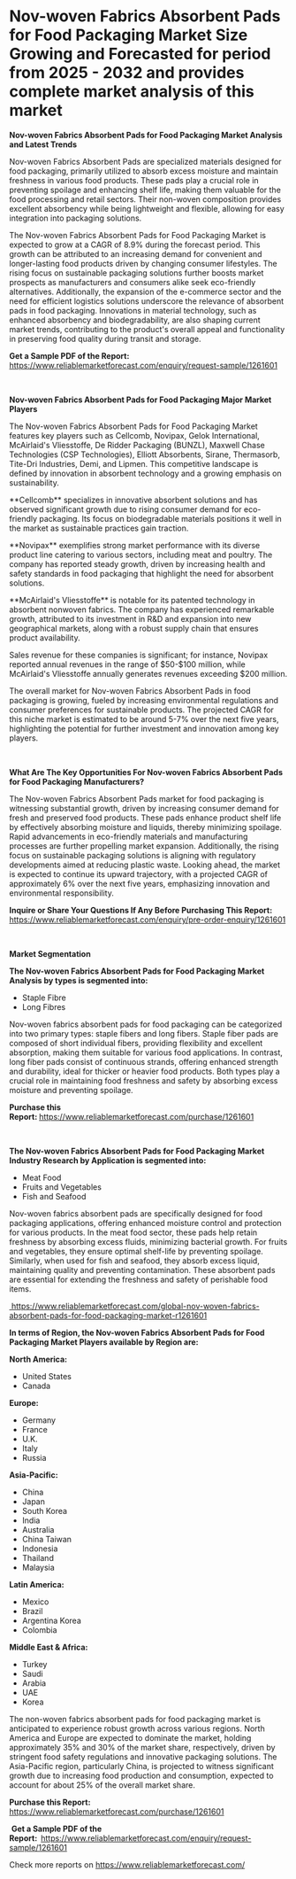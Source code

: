 <p><h1>Nov-woven Fabrics Absorbent Pads for Food Packaging Market Size Growing and Forecasted for period from 2025 - 2032 and provides complete market analysis of this market</h1></p><p><strong>Nov-woven Fabrics Absorbent Pads for Food Packaging Market Analysis and Latest Trends</strong></p>
<p><p>Nov-woven Fabrics Absorbent Pads are specialized materials designed for food packaging, primarily utilized to absorb excess moisture and maintain freshness in various food products. These pads play a crucial role in preventing spoilage and enhancing shelf life, making them valuable for the food processing and retail sectors. Their non-woven composition provides excellent absorbency while being lightweight and flexible, allowing for easy integration into packaging solutions.</p><p>The Nov-woven Fabrics Absorbent Pads for Food Packaging Market is expected to grow at a CAGR of 8.9% during the forecast period. This growth can be attributed to an increasing demand for convenient and longer-lasting food products driven by changing consumer lifestyles. The rising focus on sustainable packaging solutions further boosts market prospects as manufacturers and consumers alike seek eco-friendly alternatives. Additionally, the expansion of the e-commerce sector and the need for efficient logistics solutions underscore the relevance of absorbent pads in food packaging. Innovations in material technology, such as enhanced absorbency and biodegradability, are also shaping current market trends, contributing to the product's overall appeal and functionality in preserving food quality during transit and storage.</p></p>
<p><strong>Get a Sample PDF of the Report:&nbsp;</strong> <a href="https://www.reliablemarketforecast.com/enquiry/request-sample/1261601?utm_campaign=2260&utm_medium=2&utm_source=Github&utm_content=ia&utm_term=02022025&utm_id=nov-woven-fabrics-absorbent-pads-for-food-packaging">https://www.reliablemarketforecast.com/enquiry/request-sample/1261601</a></p>
<p>&nbsp;</p>
<p><strong>Nov-woven Fabrics Absorbent Pads for Food Packaging Major Market Players</strong></p>
<p><p>The Nov-woven Fabrics Absorbent Pads for Food Packaging Market features key players such as Cellcomb, Novipax, Gelok International, McAirlaid's Vliesstoffe, De Ridder Packaging (BUNZL), Maxwell Chase Technologies (CSP Technologies), Elliott Absorbents, Sirane, Thermasorb, Tite-Dri Industries, Demi, and Lipmen. This competitive landscape is defined by innovation in absorbent technology and a growing emphasis on sustainability.</p><p>**Cellcomb** specializes in innovative absorbent solutions and has observed significant growth due to rising consumer demand for eco-friendly packaging. Its focus on biodegradable materials positions it well in the market as sustainable practices gain traction.</p><p>**Novipax** exemplifies strong market performance with its diverse product line catering to various sectors, including meat and poultry. The company has reported steady growth, driven by increasing health and safety standards in food packaging that highlight the need for absorbent solutions.</p><p>**McAirlaid's Vliesstoffe** is notable for its patented technology in absorbent nonwoven fabrics. The company has experienced remarkable growth, attributed to its investment in R&D and expansion into new geographical markets, along with a robust supply chain that ensures product availability.</p><p>Sales revenue for these companies is significant; for instance, Novipax reported annual revenues in the range of $50-$100 million, while McAirlaid's Vliesstoffe annually generates revenues exceeding $200 million. </p><p>The overall market for Nov-woven Fabrics Absorbent Pads in food packaging is growing, fueled by increasing environmental regulations and consumer preferences for sustainable products. The projected CAGR for this niche market is estimated to be around 5-7% over the next five years, highlighting the potential for further investment and innovation among key players.</p></p>
<p>&nbsp;</p>
<p><strong>What Are The Key Opportunities For Nov-woven Fabrics Absorbent Pads for Food Packaging Manufacturers?</strong></p>
<p><p>The Nov-woven Fabrics Absorbent Pads market for food packaging is witnessing substantial growth, driven by increasing consumer demand for fresh and preserved food products. These pads enhance product shelf life by effectively absorbing moisture and liquids, thereby minimizing spoilage. Rapid advancements in eco-friendly materials and manufacturing processes are further propelling market expansion. Additionally, the rising focus on sustainable packaging solutions is aligning with regulatory developments aimed at reducing plastic waste. Looking ahead, the market is expected to continue its upward trajectory, with a projected CAGR of approximately 6% over the next five years, emphasizing innovation and environmental responsibility.</p></p>
<p><strong>Inquire or Share Your Questions If Any Before Purchasing This Report:</strong> <a href="https://www.reliablemarketforecast.com/enquiry/pre-order-enquiry/1261601?utm_campaign=2260&utm_medium=2&utm_source=Github&utm_content=ia&utm_term=02022025&utm_id=nov-woven-fabrics-absorbent-pads-for-food-packaging">https://www.reliablemarketforecast.com/enquiry/pre-order-enquiry/1261601</a></p>
<p>&nbsp;</p>
<p><strong>Market Segmentation</strong></p>
<p><strong>The Nov-woven Fabrics Absorbent Pads for Food Packaging Market Analysis by types is segmented into:</strong></p>
<p><ul><li>Staple Fibre</li><li>Long Fibres</li></ul></p>
<p><p>Nov-woven fabrics absorbent pads for food packaging can be categorized into two primary types: staple fibers and long fibers. Staple fiber pads are composed of short individual fibers, providing flexibility and excellent absorption, making them suitable for various food applications. In contrast, long fiber pads consist of continuous strands, offering enhanced strength and durability, ideal for thicker or heavier food products. Both types play a crucial role in maintaining food freshness and safety by absorbing excess moisture and preventing spoilage.</p></p>
<p><strong>Purchase this Report:&nbsp;</strong><a href="https://www.reliablemarketforecast.com/purchase/1261601?utm_campaign=2260&utm_medium=2&utm_source=Github&utm_content=ia&utm_term=02022025&utm_id=nov-woven-fabrics-absorbent-pads-for-food-packaging">https://www.reliablemarketforecast.com/purchase/1261601</a></p>
<p>&nbsp;</p>
<p><strong>The Nov-woven Fabrics Absorbent Pads for Food Packaging Market Industry Research by Application is segmented into:</strong></p>
<p><ul><li>Meat Food</li><li>Fruits and Vegetables</li><li>Fish and Seafood</li></ul></p>
<p><p>Nov-woven fabrics absorbent pads are specifically designed for food packaging applications, offering enhanced moisture control and protection for various products. In the meat food sector, these pads help retain freshness by absorbing excess fluids, minimizing bacterial growth. For fruits and vegetables, they ensure optimal shelf-life by preventing spoilage. Similarly, when used for fish and seafood, they absorb excess liquid, maintaining quality and preventing contamination. These absorbent pads are essential for extending the freshness and safety of perishable food items.</p></p>
<p><a href="https://www.reliablemarketforecast.com/global-nov-woven-fabrics-absorbent-pads-for-food-packaging-market-r1261601?utm_campaign=2260&utm_medium=2&utm_source=Github&utm_content=ia&utm_term=02022025&utm_id=nov-woven-fabrics-absorbent-pads-for-food-packaging">&nbsp;https://www.reliablemarketforecast.com/global-nov-woven-fabrics-absorbent-pads-for-food-packaging-market-r1261601</a></p>
<p><strong>In terms of Region, the Nov-woven Fabrics Absorbent Pads for Food Packaging Market Players available by Region are:</strong></p>
<p>
    <p> <strong> North America: </strong>
        <ul>
            <li>United States</li>
            <li>Canada</li>
        </ul>
        </p> 
    <p> <strong> Europe: </strong>
        <ul>
            <li>Germany</li>
            <li>France</li>
            <li>U.K.</li>
            <li>Italy</li>
            <li>Russia</li>
        </ul>
        </p> 
    <p> <strong> Asia-Pacific: </strong>
        <ul>
            <li>China</li>
            <li>Japan</li>
            <li>South Korea</li>
            <li>India</li>
            <li>Australia</li>
            <li>China Taiwan</li>
            <li>Indonesia</li>
            <li>Thailand</li>
            <li>Malaysia</li>
        </ul>
        </p> 
    <p> <strong> Latin America: </strong>
        <ul>
            <li>Mexico</li>
            <li>Brazil</li>
            <li>Argentina Korea</li>
            <li>Colombia</li>
        </ul>
        </p> 
    <p> <strong> Middle East & Africa: </strong>
        <ul>
            <li>Turkey</li>
            <li>Saudi</li>
            <li>Arabia</li>
            <li>UAE</li>
            <li>Korea</li>
        </ul>
    </p>
    </p>
<p><p>The non-woven fabrics absorbent pads for food packaging market is anticipated to experience robust growth across various regions. North America and Europe are expected to dominate the market, holding approximately 35% and 30% of the market share, respectively, driven by stringent food safety regulations and innovative packaging solutions. The Asia-Pacific region, particularly China, is projected to witness significant growth due to increasing food production and consumption, expected to account for about 25% of the overall market share. </p></p>
<p><strong>Purchase this Report: </strong><a href="https://www.reliablemarketforecast.com/purchase/1261601?utm_campaign=2260&utm_medium=2&utm_source=Github&utm_content=ia&utm_term=02022025&utm_id=nov-woven-fabrics-absorbent-pads-for-food-packaging">https://www.reliablemarketforecast.com/purchase/1261601</a></p>
<p>&nbsp;<strong>Get a Sample PDF of the Report:&nbsp;&nbsp;</strong><a href="https://www.reliablemarketforecast.com/enquiry/request-sample/1261601?utm_campaign=2260&utm_medium=2&utm_source=Github&utm_content=ia&utm_term=02022025&utm_id=nov-woven-fabrics-absorbent-pads-for-food-packaging">https://www.reliablemarketforecast.com/enquiry/request-sample/1261601</a></p>
<p><strong></strong></p>
<p>Check more reports on <a href="https://www.reliablemarketforecast.com/?utm_campaign=2260&utm_medium=2&utm_source=Github&utm_content=ia&utm_term=02022025&utm_id=nov-woven-fabrics-absorbent-pads-for-food-packaging">https://www.reliablemarketforecast.com/</a></p>